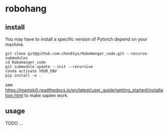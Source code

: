 # robohang
## install 
You may have to install a specific version of Pytorch depend on your machine.
```
git clone git@github.com:chen01yx/RoboHanger_code.git --recurse-submodules
cd RoboHanger_code
git submodule update --init --recursive
conda activate YOUR_ENV
pip install -e .
```

see https://maniskill.readthedocs.io/en/latest/user_guide/getting_started/installation.html to make sapien work. 

## usage
TODO ...
